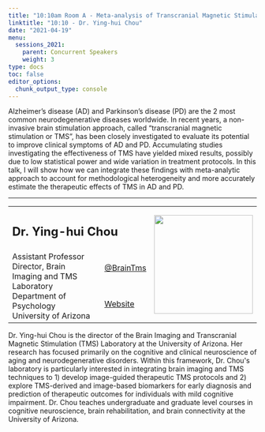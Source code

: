 ```yaml
---
title: "10:10am Room A - Meta-analysis of Transcranial Magnetic Stimulation Studies in Neurodegenerative Disorders"
linktitle: "10:10 - Dr. Ying-hui Chou"
date: "2021-04-19"
menu:
  sessions_2021:
    parent: Concurrent Speakers
    weight: 3
type: docs
toc: false
editor_options:
  chunk_output_type: console
---
```


Alzheimer’s disease (AD) and Parkinson’s disease (PD) are the 2 most common neurodegenerative diseases worldwide. In recent years, a non-invasive brain stimulation approach, called “transcranial magnetic stimulation or TMS”, has been closely investigated to evaluate its potential to improve clinical symptoms of AD and PD. Accumulating studies investigating the effectiveness of TMS have yielded mixed results, possibly due to low statistical power and wide variation in treatment protocols. In this talk, I will show how we can integrate these findings with meta-analytic approach to account for methodological heterogeneity and more accurately estimate the therapeutic effects of TMS in AD and PD.

<hr style="width: 100%; text-align: center; margin-left: 0;" />

<TABLE class="bio-table">
<TR>
<TD COLSPAN="2"><h2>Dr. Ying-hui Chou</h2></TD>
<TD ROWSPAN="4"><img style="float: left;" src="/img/ying-hui-chou.jpg" width="200" /></TD>
</TR>
<TR>
<TD ROWSPAN="3">
Assistant Professor<br>
Director, Brain Imaging and TMS Laboratory<br>
Department of Psychology<br>
University of Arizona

</TD>

<TD><i class="fab fa-twitter"></i> <a href="https://twitter.com/BrainTms" target="_blank" rel="noopener">@BrainTms</a>
</TD>
</TR>
<TR>
<TD><i class="fa fa-link"></i> <a href="https://yinghuichou.wixsite.com/tmslab" target="_blank" rel="noopener">Website</a>
</TD>
</TR>
</TABLE>

Dr. Ying-hui Chou is the director of the Brain Imaging and Transcranial Magnetic Stimulation (TMS) Laboratory at the University of Arizona. Her research has focused primarily on the cognitive and clinical neuroscience of aging and neurodegenerative disorders. Within this framework, Dr. Chou's laboratory is particularly interested in integrating brain imaging and TMS techniques to 1) develop image-guided therapeutic TMS protocols and 2) explore TMS-derived and image-based biomarkers for early diagnosis and prediction of therapeutic outcomes for individuals with mild cognitive impairment. Dr. Chou teaches undergraduate and graduate level courses in cognitive neuroscience, brain rehabilitation, and brain connectivity at the University of Arizona.